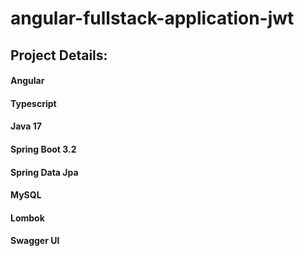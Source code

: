 # angular-fullstack-application-jwt

## Project Details:

#### Angular
#### Typescript
#### Java 17
#### Spring Boot 3.2
#### Spring Data Jpa
#### MySQL
#### Lombok
#### Swagger UI
